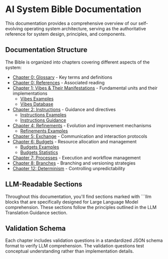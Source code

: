 # AI System Bible Documentation

This documentation provides a comprehensive overview of our self-evolving operating system architecture, serving as the authoritative reference for system design, principles, and components.

## Documentation Structure

The Bible is organized into chapters covering different aspects of the system:

- [Chapter 0: Glossary](chapters/00.%20glossary.html) - Key terms and definitions
- [Chapter 0: References](chapters/00.%20references.html) - Associated reading
- [Chapter 1: Vibes & Their Manifestations](chapters/01.%20vibes.html) - Fundamental units and their implementations
  - [Vibes Examples](chapters/01.%20vibes.examples.html)
  - [Vibes Database](chapters/01.%20vibes.database.html)
- [Chapter 2: Instructions](chapters/02.%20instructions.html) - Guidance and directives
  - [Instructions Examples](chapters/02.%20instructions.examples.html)
  - [Instructions Guidance](chapters/02.%20instructions.guidance.html)
- [Chapter 4: Refinements](chapters/04.%20refinements.html) - Evolution and improvement mechanisms
  - [Refinements Examples](chapters/04.%20refinements.examples.html)
- [Chapter 5: Exchange](chapters/05.%20exchange.html) - Communication and interaction protocols
- [Chapter 6: Budgets](chapters/06.%20budgets.html) - Resource allocation and management
  - [Budgets Examples](chapters/06.%20budgets.examples.html)
  - [Budgets Statistics](chapters/06.%20budgets.stats.html)
- [Chapter 7: Processes](chapters/07.%20processes.html) - Execution and workflow management
- [Chapter 8: Branches](chapters/08.%20branches.html) - Branching and versioning strategies
- [Chapter 12: Determinism](chapters/12.%20determinism.html) - Controlling unpredictability

## LLM-Readable Sections

Throughout this documentation, you'll find sections marked with ```llm blocks that are specifically designed for Large Language Model comprehension. These sections follow the principles outlined in the LLM Translation Guidance section.

## Validation Schema

Each chapter includes validation questions in a standardized JSON schema format to verify LLM comprehension. The validation questions test conceptual understanding rather than implementation details.
